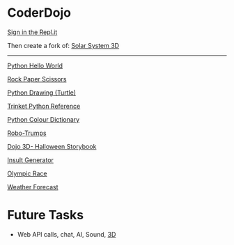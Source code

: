 # CoderDojo

[Sign in the Repl.it](https://replit.com/)

Then create a fork of: 
[Solar System 3D](https://replit.com/@webprofusionchr/solarsystem)

------------

[Python Hello World](https://projects.raspberrypi.org/en/projects/about-me)

[Rock Paper Scissors](https://projects.raspberrypi.org/en/projects/rock-paper-scissors)

[Python Drawing (Turtle)](https://hourofpython.trinket.io/a-visual-introduction-to-python#/welcome/an-hour-of-code)

[Trinket Python Reference](https://trinket.io/docs/python)

[Python Colour Dictionary](https://projects.raspberrypi.org/en/projects/colourful-creations)

[Robo-Trumps](https://projects.raspberrypi.org/en/projects/robo-trumps)

[Dojo 3D- Halloween Storybook](https://repl.it/@webprofusionchr/dojo3d-halloween)

[Insult Generator](https://replit.com/@webprofusionchr/insults)

[Olympic Race](https://scratch.mit.edu/projects/557505298)

[Weather Forecast](https://replit.com/@webprofusionchr/weather)

# Future Tasks
- Web API calls, chat, AI, Sound, [3D](https://dojo3d.webprofusion.com/)
